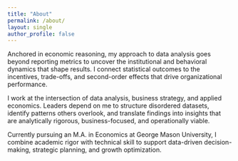 ```yaml
---
title: "About"
permalink: /about/
layout: single
author_profile: false
---
```


Anchored in economic reasoning, my approach to data analysis goes beyond reporting metrics to uncover the institutional and behavioral dynamics that shape results. I connect statistical outcomes to the incentives, trade-offs, and second-order effects that drive organizational performance.

I work at the intersection of data analysis, business strategy, and applied economics. Leaders depend on me to structure disordered datasets, identify patterns others overlook, and translate findings into insights that are analytically rigorous, business-focused, and operationally viable.

Currently pursuing an M.A. in Economics at George Mason University, I combine academic rigor with technical skill to support data-driven decision-making, strategic planning, and growth optimization.
